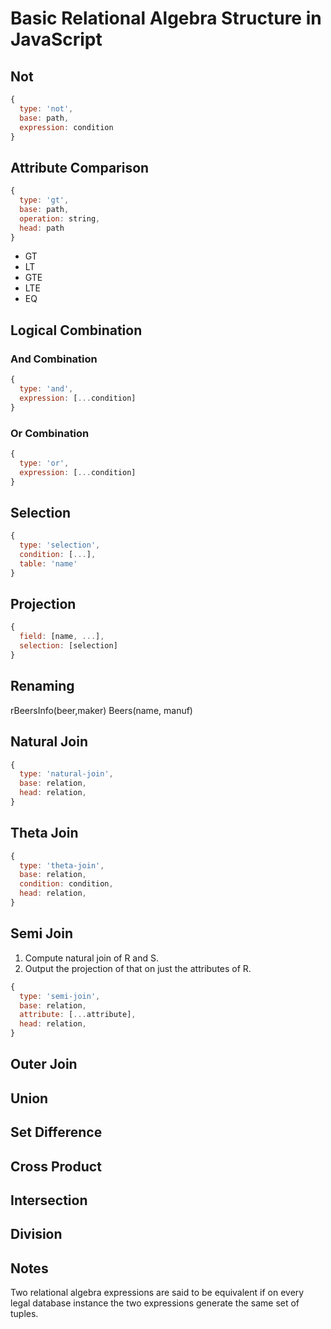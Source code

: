 
# Basic Relational Algebra Structure in JavaScript

## Not

```js
{
  type: 'not',
  base: path,
  expression: condition
}
```

## Attribute Comparison

```js
{
  type: 'gt',
  base: path,
  operation: string,
  head: path
}
```

- GT
- LT
- GTE
- LTE
- EQ

## Logical Combination

### And Combination

```js
{
  type: 'and',
  expression: [...condition]
}
```

### Or Combination

```js
{
  type: 'or',
  expression: [...condition]
}
```

## Selection

```js
{
  type: 'selection',
  condition: [...],
  table: 'name'
}
```

## Projection

```js
{
  field: [name, ...],
  selection: [selection]
}
```

## Renaming

rBeersInfo(beer,maker)	Beers(name,	manuf)

## Natural Join

```js
{
  type: 'natural-join',
  base: relation,
  head: relation,
}
```

## Theta Join

```js
{
  type: 'theta-join',
  base: relation,
  condition: condition,
  head: relation,
}
```

## Semi Join

1. Compute natural join of R and S.
2. Output the projection of that on just the attributes of R.

```js
{
  type: 'semi-join',
  base: relation,
  attribute: [...attribute],
  head: relation,
}
```

## Outer Join

## Union

## Set Difference

## Cross Product

## Intersection

## Division

## Notes

Two relational algebra expressions are said to be
equivalent if on every legal database instance the
two expressions generate the same set of tuples.
